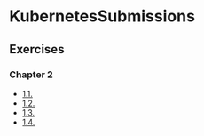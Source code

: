 # KubernetesSubmissions

## Exercises

### Chapter 2

- [1.1.](https://github.com/Wilky2/KubernetesSubmissions/tree/master/log-output-app)
- [1.2.](https://github.com/Wilky2/KubernetesSubmissions/tree/master/todo-app-web-server)
- [1.3.](https://github.com/Wilky2/KubernetesSubmissions/tree/master/log-output-app)
- [1.4.](https://github.com/Wilky2/KubernetesSubmissions/tree/master/todo-app-web-server)